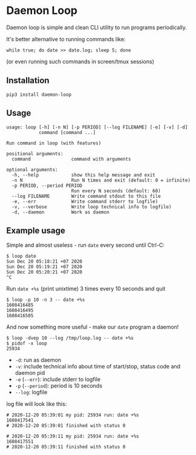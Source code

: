 # Daemon Loop
Daemon loop is simple and clean CLI utility to run programs periodically.

It's better alternative to running commands like:
~~~shell
while true; do date >> date.log; sleep 5; done 
~~~
(or even running such commands in screen/tmux sessions)

## Installation
~~~
pip3 install daemon-loop
~~~

## Usage
~~~
usage: loop [-h] [-n N] [-p PERIOD] [--log FILENAME] [-e] [-v] [-d]
            command [command ...]

Run command in loop (with features)

positional arguments:
  command               command with arguments

optional arguments:
  -h, --help            show this help message and exit
  -n N                  Run N times and exit (default: 0 = infinite)
  -p PERIOD, --period PERIOD
                        Run every N seconds (default: 60)
  --log FILENAME        Write command stdout to this file
  -e, --err             Write command stderr to logfile)
  -v, --verbose         Write loop technical info to logfile)
  -d, --daemon          Work as daemon
~~~

## Example usage
Simple and almost useless - run `date` every second until Ctrl-C:
~~~shell
$ loop date
Sun Dec 20 05:18:21 +07 2020
Sun Dec 20 05:19:21 +07 2020
Sun Dec 20 05:20:21 +07 2020
^C
~~~

Run `date +%s` (print unixtime) 3 times every 10 seconds and quit
~~~shell
$ loop -p 10 -n 3 -- date +%s
1608416485
1608416495
1608416505
~~~

And now something more useful - make our `date` program a daemon!
~~~shell
$ loop -dvep 10 --log /tmp/loop.log -- date +%s
$ pidof -x loop
25934
~~~

- `-d`: run as daemon
- `-v`: include technical info about time of start/stop, status code and daemon pid 
- `-e` (`--err`): include stderr to logfile
- `-p` (`--period`): period is 10 seconds
- `--log`: logfile

log file will look like this:
~~~
# 2020-12-20 05:39:01 my pid: 25934 run: date +%s
1608417541
# 2020-12-20 05:39:01 finished with status 0

# 2020-12-20 05:39:11 my pid: 25934 run: date +%s
1608417551
# 2020-12-20 05:39:11 finished with status 0

~~~ 
